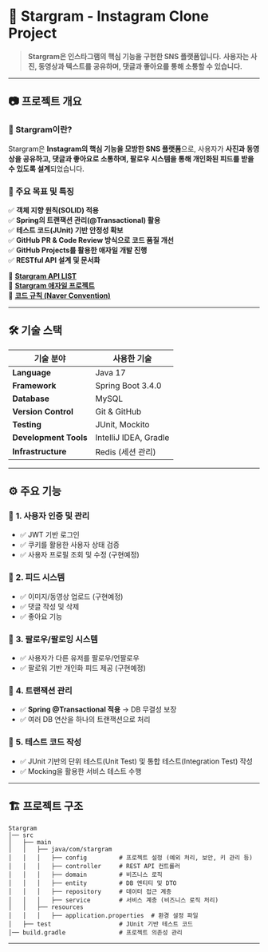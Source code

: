 # 🌟 Stargram - Instagram Clone Project

> **Stargram은 인스타그램의 핵심 기능을 구현한 SNS 플랫폼입니다.**
> **사용자는 사진, 동영상과 텍스트를 공유하며, 댓글과 좋아요를 통해 소통할 수 있습니다.**



---

## 📷 **프로젝트 개요**
### 🔹 Stargram이란?
Stargram은 **Instagram의 핵심 기능을 모방한 SNS 플랫폼**으로, 사용자가 **사진과 동영상을 공유하고, 댓글과 좋아요로 소통하며, 팔로우 시스템을 통해 개인화된 피드를 받을 수 있도록 설계**되었습니다.

### 🔹 주요 목표 및 특징
✅ **객체 지향 원칙(SOLID) 적용**  
✅ **Spring의 트랜잭션 관리(@Transactional) 활용**  
✅ **테스트 코드(JUnit) 기반 안정성 확보**  
✅ **GitHub PR & Code Review 방식으로 코드 품질 개선**  
✅ **GitHub Projects를 활용한 애자일 개발 진행**  
✅ **RESTful API 설계 및 문서화**


📌 **[Stargram API LIST](https://docs.google.com/spreadsheets/d/1piFu00NngGIWQvQfoORgb7A-OuY4zVjEH804PHcYPtA/edit?gid=0#gid=0)**  
📌 **[Stargram 애자일 프로젝트](https://github.com/orgs/f-lab-edu/projects/331)**  
📌 **[코드 규칙 (Naver Convention)](https://naver.github.io/hackday-conventions-java/#_intellij)**  

---

## 🛠 **기술 스택**
| 기술 분야 | 사용한 기술 |
|-----------|------------|
| **Language** | Java 17 |
| **Framework** | Spring Boot 3.4.0 |
| **Database** | MySQL |
| **Version Control** | Git & GitHub |
| **Testing** | JUnit, Mockito |
| **Development Tools** | IntelliJ IDEA, Gradle |
| **Infrastructure** | Redis (세션 관리) |

---

## ⚙️ **주요 기능**
### 📌 **1. 사용자 인증 및 관리**
- ✅ JWT 기반 로그인
- ✅ 쿠키를 활용한 사용자 상태 검증
- ✅ 사용자 프로필 조회 및 수정 (구현예정)

### 📌 **2. 피드 시스템**
- ✅ 이미지/동영상 업로드  (구현예정)
- ✅ 댓글 작성 및 삭제
- ✅ 좋아요 기능

### 📌 **3. 팔로우/팔로잉 시스템**
- ✅ 사용자가 다른 유저를 팔로우/언팔로우
- ✅ 팔로워 기반 개인화 피드 제공 (구현예정)

### 📌 **4. 트랜잭션 관리**
- ✅ **Spring @Transactional 적용** → DB 무결성 보장
- ✅ 여러 DB 연산을 하나의 트랜잭션으로 처리

### 📌 **5. 테스트 코드 작성**
- ✅ JUnit 기반의 단위 테스트(Unit Test) 및 통합 테스트(Integration Test) 작성
- ✅ Mocking을 활용한 서비스 테스트 수행

---

## 🏗 **프로젝트 구조**
```
Stargram
│── src
│   ├── main
│   │   ├── java/com/stargram
│   │   │   ├── config         # 프로젝트 설정 (예외 처리, 보안, 키 관리 등)
│   │   │   ├── controller     # REST API 컨트롤러
│   │   │   ├── domain         # 비즈니스 로직
│   │   │   ├── entity         # DB 엔티티 및 DTO
│   │   │   ├── repository     # 데이터 접근 계층
│   │   │   ├── service        # 서비스 계층 (비즈니스 로직 처리)
│   │   ├── resources
│   │   │   ├── application.properties  # 환경 설정 파일
│   ├── test                   # JUnit 기반 테스트 코드
│── build.gradle               # 프로젝트 의존성 관리
```

---
